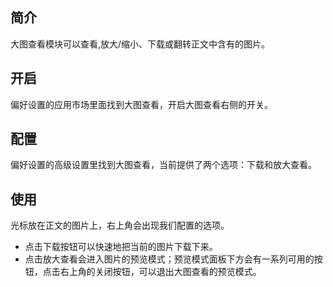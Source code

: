 ## 简介

大图查看模块可以查看,放大/缩小、下载或翻转正文中含有的图片。

## 开启

偏好设置的应用市场里面找到大图查看，开启大图查看右侧的开关。

## 配置

偏好设置的高级设置里找到大图查看，当前提供了两个选项：下载和放大查看。

## 使用

光标放在正文的图片上，右上角会出现我们配置的选项。

- 点击下载按钮可以快速地把当前的图片下载下来。
- 点击放大查看会进入图片的预览模式；预览模式面板下方会有一系列可用的按钮，点击右上角的关闭按钮，可以退出大图查看的预览模式。
